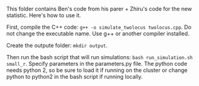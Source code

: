 This folder contains Ben's code from his parer + Zhiru's code for the new statistic. Here's how to use it.  
  
First, compile the C++ code: `g++ -o simulate_twolocus twolocus.cpp`.  Do not change the executable name.  Use g++ or another compiler installed.   

Create the outpute folder: `mkdir output`.  
  
Then run the bash script that will run simulations: `bash run_simulation.sh small_r`. Specify parameters in the parameters.py file.  The python code needs python 2, so be sure to load it if running on the cluster or change python to python2 in the bash script if running locally.  

